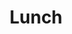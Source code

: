 ---
accepted: true
details: false
layout: talk
room: Westin - Munich
timeslot:
  duration: 60
  end: 2025-11-17 14:00:00+01:00
  start: 2025-11-17 13:00:00+01:00
title: Lunch
track: 1
---